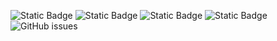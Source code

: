 ![Static Badge](https://img.shields.io/badge/blacklists-61-000000) ![Static Badge](https://img.shields.io/badge/blacklisted-2981721-cc0000) ![Static Badge](https://img.shields.io/badge/whitelisted-2254-00CC00) ![Static Badge](https://img.shields.io/badge/streaming_blacklist-28107-000000) ![GitHub issues](https://img.shields.io/github/issues/fabriziosalmi/blacklists)
